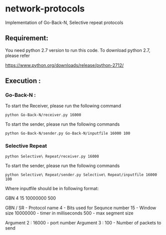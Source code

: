 # network-protocols
Implementation of Go-Back-N, Selective repeat protocols

## Requirement:

You need python 2.7 version to run this code. To download python 2.7, please refer 

https://www.python.org/downloads/release/python-2712/

## Execution :

### Go-Back-N :
To start the Receiver, please run the following command 

```
python Go-Back-N/receiver.py 16000
```

To start the sender, please run the following commands

```
python Go-Back-N/sender.py Go-Back-N/inputfile 16000 100
```

### Selective Repeat

```
python Selective\ Repeat/receiver.py 16000
```

To start the sender, please run the following commands

```
python Selective\ Repeat/sender.py Selective\ Repeat/inputfile 16000 100
```

Where inputfile should be in following format:

GBN
4 15
10000000
500

GBN / SR - Protocol name
4 - Bits used for Sequnce number
15 - Window size
10000000 - timer in milliseconds
500 - max segment size

Argument 2 : 16000 - port number
Argument 3 : 100 - Number of packets to send








